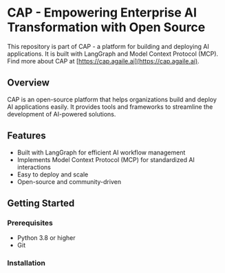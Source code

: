 # CAP - Empowering Enterprise AI Transformation with Open Source

This repository is part of CAP - a platform for building and deploying AI applications. It is built with LangGraph and Model Context Protocol (MCP).
Find more about CAP at [https://cap.agaile.ai](https://cap.agaile.ai).

## Overview

CAP is an open-source platform that helps organizations build and deploy AI applications easily. It provides tools and frameworks to streamline the development of AI-powered solutions.

## Features

- Built with LangGraph for efficient AI workflow management
- Implements Model Context Protocol (MCP) for standardized AI interactions
- Easy to deploy and scale
- Open-source and community-driven

## Getting Started

### Prerequisites

- Python 3.8 or higher
- Git

### Installation
